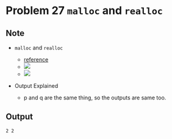 Problem 27 `malloc` and `realloc`
===

Note
---
- `malloc` and `realloc`
    - [reference](https://ithelp.ithome.com.tw/articles/10204463)
    - ![](https://i.imgur.com/OYXUuOj.png)
    - ![](https://i.imgur.com/24iueYH.png)

- Output Explained
    - p and q are the same thing, so the outputs are same too.

Output
---
```sh
2 2
```